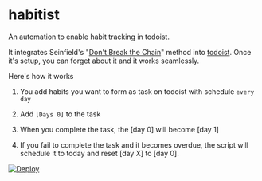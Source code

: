 # habitist
An automation to enable habit tracking in todoist. 

It integrates Seinfield's "[Don't Break the Chain](https://lifehacker.com/281626/jerry-seinfelds-productivity-secret)" method into [todoist](http://todoist.com/). Once it's setup, you can forget about it and it works seamlessly.

Here's how it works
1. You add habits you want to form as task on todoist with schedule `every day`

2. Add `[Days 0]` to the task

3. When you complete the task, the [day 0] will become [day 1]

4. If you fail to complete the task and it becomes overdue, the script will schedule it to today and reset [day X] to [day 0].


[![Deploy](https://www.herokucdn.com/deploy/button.svg)](https://heroku.com/deploy)

